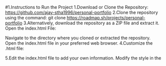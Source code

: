 #1.Instructions to Run the Project
1.Download or Clone the Repository:
https://github.com/ajay-stha1996/personal-portfolio
2.Clone the repository using the command:
git clone https://roadmap.sh/projects/personal-portfolio
3.Alternatively, download the repository as a ZIP file and extract it.
Open the index.html File:

Navigate to the directory where you cloned or extracted the repository.
Open the index.html file in your preferred web browser.
4.Customize the .html file:

5.Edit the index.html file to add your own information.
Modify the style in the <style> tag as needed to change the appearance of the webpage/portfolio.

# Basic-HTML- webpage/portfolio
In this project, you are required to create a simple HTML portfolio with multiple pages. The website should have following pages:

* Homepage
* Projects
* Articles
* Contact

In this project, you will style the HTML website structure you created previously in a different project. The focus will be on learning how to use CSS to create responsive layouts, apply color and typography, and enhance the overall design of your website.

Rough mockups of the website structure for mobile and desktop devices are given below. Do not worry about the design details i.e. colors backgrounds etc at this stage; we are not looking for a beautiful design, but a well-structured and responsive website.
Just focus on making the layout same as the mockup and ensuring it looks good on different screen sizes.


Submission should include:

A fully styled, responsive website with the same structure as the previous project.
Consistent use of a chosen color scheme and typography.
Proper use of CSS techniques like Flexbox, media queries, and the box model.
A responsive navigation bar and well-styled contact form.

https://roadmap.sh/projects/portfolio-website


